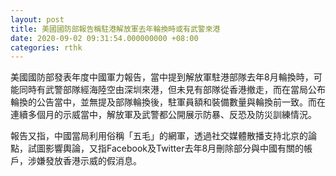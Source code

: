 ```yaml
---
layout: post
title: 美國國防部報告稱駐港解放軍去年輪換時或有武警來港
date: 2020-09-02 09:31:54.000000000 +08:00
categories: rthk
---
```


美國國防部發表年度中國軍力報告，當中提到解放軍駐港部隊去年8月輪換時，可能同時有武警部隊經海陸空由深圳來港，但未見有部隊從香港撤走，而在當局公布輪換的公告當中，並無提及部隊輪換後，駐軍員額和裝備數量與輪換前一致。而在連續多個月的示威當中，解放軍及武警都公開展示防暴、反恐及防災訓練情況。 

報告又指，中國當局利用俗稱「五毛」的網軍，透過社交媒體散播支持北京的論點，試圖影響輿論，又指Facebook及Twitter去年8月刪除部分與中國有關的帳戶，涉嫌發放香港示威的假消息。
